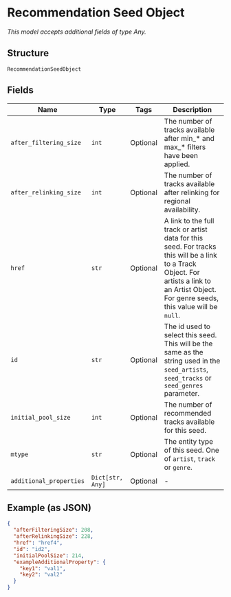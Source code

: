 
# Recommendation Seed Object

*This model accepts additional fields of type Any.*

## Structure

`RecommendationSeedObject`

## Fields

| Name | Type | Tags | Description |
|  --- | --- | --- | --- |
| `after_filtering_size` | `int` | Optional | The number of tracks available after min\_\* and max\_\* filters have been applied. |
| `after_relinking_size` | `int` | Optional | The number of tracks available after relinking for regional availability. |
| `href` | `str` | Optional | A link to the full track or artist data for this seed. For tracks this will be a link to a Track Object. For artists a link to an Artist Object. For genre seeds, this value will be `null`. |
| `id` | `str` | Optional | The id used to select this seed. This will be the same as the string used in the `seed_artists`, `seed_tracks` or `seed_genres` parameter. |
| `initial_pool_size` | `int` | Optional | The number of recommended tracks available for this seed. |
| `mtype` | `str` | Optional | The entity type of this seed. One of `artist`, `track` or `genre`. |
| `additional_properties` | `Dict[str, Any]` | Optional | - |

## Example (as JSON)

```json
{
  "afterFilteringSize": 208,
  "afterRelinkingSize": 228,
  "href": "href4",
  "id": "id2",
  "initialPoolSize": 214,
  "exampleAdditionalProperty": {
    "key1": "val1",
    "key2": "val2"
  }
}
```


